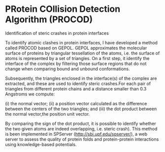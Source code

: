 # PRotein COllision Detection Algorithm (PROCOD)


Identification of steric crashes in protein interfaces

To identify atomic clashes in protein interfaces, I have developed a method called PROCOD based on GEPOL.
GEPOL approximates the molecular surface of proteins by triangular tessellation of the atoms,
i.e. the surface of atoms is represented by a set of triangles. On a first step, it identify
the interface of the complex by filtering those surface regions that do not change when comparing
bound and unbound conformations. 

Subsequently, the triangles enclosed in the interface(s) of the complex are extracted, and these
are used to identify steric crashes.For each pair of triangles from different protein chains and
a distance smaller than 0.3 Angstroms we compute: 

(i) the normal vector; 
(ii) a position vector calculated as the difference between the centers of the two triangles; and 
(iii) the dot product between the normal vector,the position unit vector.

By comparing the sign of the dot product, it is possible to identify
whether the two given atoms are indeed overlapping, i.e. steric crash). 
This method is been implemented in SPServer (http://sbi.upf.edu/spserver/), a web server to assess 
the quality of protein folds and protein-protein interactions using knowledge-based potentials.


